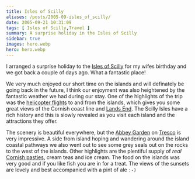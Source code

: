 ```yaml
---
title: Isles of Scilly
aliases: /posts/2005-09-isles_of_scilly/
date: 2005-09-21 10:31:09
tags: [ Isles of Scilly,Travel ]
summary: A surprise holiday in the Isles of Scilly
sidebar: true
images: hero.webp
hero: hero.webp
---
```


I arranged a surprise holiday to the [Isles of Scilly](http://www.scillyonline.co.uk/index.php)
for my wifes birthday and we got back a couple of days ago. What a fantastic place!

We very much enjoyed our short time on the islands and will definately be going
back in the future, I think our enjoyment was also heightened by the fantastic
weather we had during our stay. One of the highlights of the trip was the [helicopter
flights](http://www.islesofscillyhelicopter.com/) to and from the islands,
which gives you some great views of the Cornish coast line and [Lands
End](http://www.landsend-landmark.co.uk/). The Scilly Isles have a rich history
and this is slowly revealed as you visit each island and the attractions they
offer.

The scenery is beautiful everywhere, but the [Abbey Garden](http://www.tresco.co.uk/the_abbey_garden/default.asp)
on [Tresco](http://www.tresco.co.uk/) is very impressive. A side from island
hoping and wandering around the island coastal pathways we also went out to see
some grey seals out on the rocks to the west of the islands. Other highlights
are the plentiful supply of _real_ [Cornish pasties](http://www.cornishlight.co.uk/cornish-pasty.htm),
cream teas and ice cream. The food on the islands was very good and if you like
fish you are in for a treat. The views of the sunsets are lovely and best
accompanied with a pint of ale `:-)`

